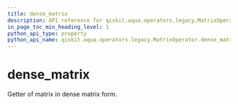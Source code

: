 ```yaml
---
title: dense_matrix
description: API reference for qiskit.aqua.operators.legacy.MatrixOperator.dense_matrix
in_page_toc_min_heading_level: 1
python_api_type: property
python_api_name: qiskit.aqua.operators.legacy.MatrixOperator.dense_matrix
---
```


# dense\_matrix

Getter of matrix in dense matrix form.


